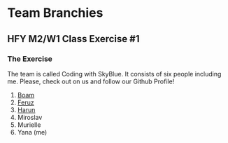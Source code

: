 # Team Branchies
## HFY M2/W1 Class Exercise #1
### The Exercise

The team is called Coding with SkyBlue. It consists of six people including me. Please, check out on us and follow our Github Profile!
1. [Boam](./boam.md)
2. [Feruz](./feruz.md)
3. [Harun](./harun.md)
4. Miroslav
5. Murielle
6. Yana (me)
